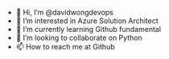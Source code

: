 - 👋 Hi, I’m @davidwongdevops
- 👀 I’m interested in Azure Solution Architect
- 🌱 I’m currently learning Github fundamental
- 💞️ I’m looking to collaborate on Python
- 📫 How to reach me at Github

<!---
davidwongdevops/davidwongdevops is a ✨ special ✨ repository because its `README.md` (this file) appears on your GitHub profile.
You can click the Preview link to take a look at your changes.
--->
